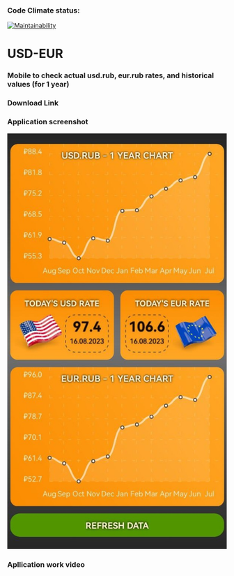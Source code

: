 ### Code Climate status:

[![Maintainability](https://api.codeclimate.com/v1/badges/8eead604dc8f17fa9c9c/maintainability)](https://codeclimate.com/github/DomnitskiyOleg/usd.eur-mobile.app/maintainability)

# USD-EUR

### Mobile to check actual usd.rub, eur.rub rates, and historical values (for 1 year)

### Download Link

### Application screenshot

![Alt text](assets/photo.jpg)

### Apllication work video
